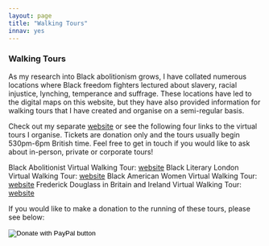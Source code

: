 ```yaml
---
layout: page
title: "Walking Tours"
innav: yes
---
```


### Walking Tours

As my research into Black abolitionism grows, I have collated numerous locations where Black freedom fighters lectured about slavery, racial injustice, lynching, temperance and suffrage. These locations have led to the digital maps on this website, but they have also provided information for walking tours that I have created and organise on a semi-regular basis. 

Check out my separate [website](https://blackabolitionistwalkingtours.wordpress.com) or see the following four links to the virtual tours I organise. Tickets are donation only and the tours usually begin 530pm-6pm British time. Feel free to get in touch if you would like to ask about in-person, private or corporate tours! 

Black Abolitionist Virtual Walking Tour: [website](https://virtualblackabolitionisttour.eventbrite.co.uk)
Black Literary London Virtual Walking Tour: [website](https://virtualblackliterarytouroflondon.eventbrite.co.uk) 
Black American Women Virtual Walking Tour: [website](https://virtualblackamericanwomentour.eventbrite.co.uk)
Frederick Douglass in Britain and Ireland Virtual Walking Tour: [website](https://virtualtourfrederickdouglassinbritainandireland.eventbrite.co.uk) 

If you would like to make a donation to the running of these tours, please see below:

<form action="https://www.paypal.com/cgi-bin/webscr" method="post" target="_top">
<input type="hidden" name="cmd" value="_s-xclick" />
<input type="hidden" name="hosted_button_id" value="4RZQZYVCSZZ8J" />
<input type="image" src="https://www.paypalobjects.com/en_US/GB/i/btn/btn_donateCC_LG.gif" border="0" name="submit" title="PayPal - The safer, easier way to pay online!" alt="Donate with PayPal button" />
<img alt="" border="0" src="https://www.paypal.com/en_GB/i/scr/pixel.gif" width="1" height="1" />
</form>
